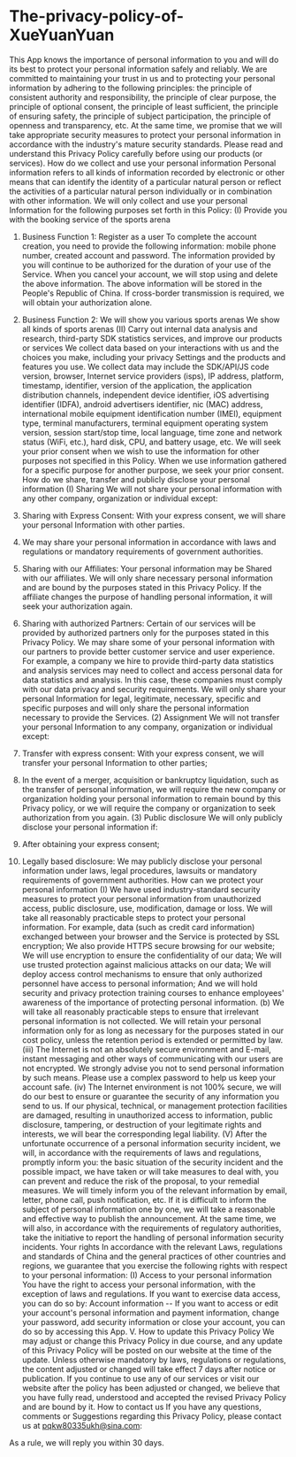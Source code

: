 # The-privacy-policy-of-XueYuanYuan

This App knows the importance of personal information to you and will do its best to protect your personal information safely and reliably. We are committed to maintaining your trust in us and to protecting your personal information by adhering to the following principles: the principle of consistent authority and responsibility, the principle of clear purpose, the principle of optional consent, the principle of least sufficient, the principle of ensuring safety, the principle of subject participation, the principle of openness and transparency, etc. At the same time, we promise that we will take appropriate security measures to protect your personal information in accordance with the industry's mature security standards. Please read and understand this Privacy Policy carefully before using our products (or services).
How do we collect and use your personal information
Personal information refers to all kinds of information recorded by electronic or other means that can identify the identity of a particular natural person or reflect the activities of a particular natural person individually or in combination with other information. We will only collect and use your personal Information for the following purposes set forth in this Policy:
(I) Provide you with the booking service of the sports arena
1. Business Function 1: Register as a user
To complete the account creation, you need to provide the following information: mobile phone number, created account and password.
The information provided by you will continue to be authorized for the duration of your use of the Service. When you cancel your account, we will stop using and delete the above information.
The above information will be stored in the People's Republic of China. If cross-border transmission is required, we will obtain your authorization alone.
2. Business Function 2: We will show you various sports arenas
We show all kinds of sports arenas
(II) Carry out internal data analysis and research, third-party SDK statistics services, and improve our products or services
We collect data based on your interactions with us and the choices you make, including your privacy Settings and the products and features you use. We collect data may include the SDK/API/JS code version, browser, Internet service providers (isps), IP address, platform, timestamp, identifier, version of the application, the application distribution channels, independent device identifier, iOS advertising identifier (IDFA), android advertisers identifier, nic (MAC) address, international mobile equipment identification number (IMEI), equipment type, terminal manufacturers, terminal equipment operating system version, session start/stop time, local language, time zone and network status (WiFi, etc.), hard disk, CPU, and battery usage, etc.
We will seek your prior consent when we wish to use the information for other purposes not specified in this Policy.
When we use information gathered for a specific purpose for another purpose, we seek your prior consent.
How do we share, transfer and publicly disclose your personal information
(I) Sharing
We will not share your personal information with any other company, organization or individual except:
1. Sharing with Express Consent: With your express consent, we will share your personal Information with other parties.
2. We may share your personal information in accordance with laws and regulations or mandatory requirements of government authorities.
3. Sharing with our Affiliates: Your personal information may be Shared with our affiliates. We will only share necessary personal information and are bound by the purposes stated in this Privacy Policy. If the affiliate changes the purpose of handling personal information, it will seek your authorization again.

4. Sharing with authorized Partners: Certain of our services will be provided by authorized partners only for the purposes stated in this Privacy Policy. We may share some of your personal information with our partners to provide better customer service and user experience. For example, a company we hire to provide third-party data statistics and analysis services may need to collect and access personal data for data statistics and analysis. In this case, these companies must comply with our data privacy and security requirements. We will only share your personal Information for legal, legitimate, necessary, specific and specific purposes and will only share the personal information necessary to provide the Services.
(2) Assignment
We will not transfer your personal Information to any company, organization or individual except:
1. Transfer with express consent: With your express consent, we will transfer your personal Information to other parties;
2. In the event of a merger, acquisition or bankruptcy liquidation, such as the transfer of personal information, we will require the new company or organization holding your personal information to remain bound by this Privacy policy, or we will require the company or organization to seek authorization from you again.
(3) Public disclosure
We will only publicly disclose your personal information if:
1. After obtaining your express consent;
2. Legally based disclosure: We may publicly disclose your personal information under laws, legal procedures, lawsuits or mandatory requirements of government authorities.
How can we protect your personal information
(I) We have used industry-standard security measures to protect your personal information from unauthorized access, public disclosure, use, modification, damage or loss. We will take all reasonably practicable steps to protect your personal information. For example, data (such as credit card information) exchanged between your browser and the Service is protected by SSL encryption; We also provide HTTPS secure browsing for our website; We will use encryption to ensure the confidentiality of our data; We will use trusted protection against malicious attacks on our data; We will deploy access control mechanisms to ensure that only authorized personnel have access to personal information; And we will hold security and privacy protection training courses to enhance employees' awareness of the importance of protecting personal information.
(b) We will take all reasonably practicable steps to ensure that irrelevant personal information is not collected. We will retain your personal information only for as long as necessary for the purposes stated in our cost policy, unless the retention period is extended or permitted by law.
(iii) The Internet is not an absolutely secure environment and E-mail, instant messaging and other ways of communicating with our users are not encrypted. We strongly advise you not to send personal information by such means. Please use a complex password to help us keep your account safe.
(iv) The Internet environment is not 100% secure, we will do our best to ensure or guarantee the security of any information you send to us. If our physical, technical, or management protection facilities are damaged, resulting in unauthorized access to information, public disclosure, tampering, or destruction of your legitimate rights and interests, we will bear the corresponding legal liability.
(V) After the unfortunate occurrence of a personal information security incident, we will, in accordance with the requirements of laws and regulations, promptly inform you: the basic situation of the security incident and the possible impact, we have taken or will take measures to deal with, you can prevent and reduce the risk of the proposal, to your remedial measures. We will timely inform you of the relevant information by email, letter, phone call, push notification, etc. If it is difficult to inform the subject of personal information one by one, we will take a reasonable and effective way to publish the announcement.
At the same time, we will also, in accordance with the requirements of regulatory authorities, take the initiative to report the handling of personal information security incidents.
Your rights
In accordance with the relevant Laws, regulations and standards of China and the general practices of other countries and regions, we guarantee that you exercise the following rights with respect to your personal information:
(I) Access to your personal information
You have the right to access your personal information, with the exception of laws and regulations. If you want to exercise data access, you can do so by:
Account information -- If you want to access or edit your account's personal information and payment information, change your password, add security information or close your account, you can do so by accessing this App.
V. How to update this Privacy Policy
We may adjust or change this Privacy Policy in due course, and any update of this Privacy Policy will be posted on our website at the time of the update. Unless otherwise mandatory by laws, regulations or regulations, the content adjusted or changed will take effect 7 days after notice or publication. If you continue to use any of our services or visit our website after the policy has been adjusted or changed, we believe that you have fully read, understood and accepted the revised Privacy Policy and are bound by it.
How to contact us
If you have any questions, comments or Suggestions regarding this Privacy Policy, please contact us at pqkw80335ukh@sina.com:

As a rule, we will reply you within 30 days.
